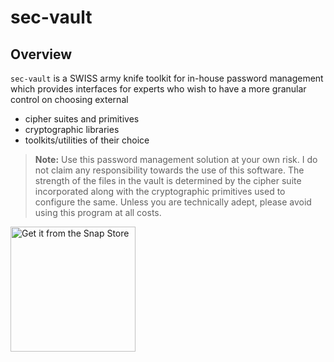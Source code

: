 # sec-vault
## Overview
`sec-vault` is a SWISS army knife toolkit for in-house password management which provides interfaces for experts 
who wish to have a more granular control on choosing external
- cipher suites and primitives
- cryptographic libraries 
- toolkits/utilities of their choice

> **Note:** Use this password management solution at your own risk. I do not claim any responsibility towards the use of this software.
> The strength of the files in the vault is determined by the cipher suite incorporated along with the cryptographic primitives used to configure
> the same. Unless you are technically adept, please avoid using this program at all costs.
> 

<a href="https://snapcraft.io/siddharths2710" title="Get it from the Snap Store">
            <img src="https://snapcraft.io/static/images/badges/en/snap-store-white.svg" alt="Get it from the Snap Store" width="200" />
          </a>
